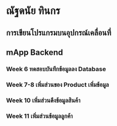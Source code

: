 # ณัฐดนัย ทินกร
## การเขียนโปรแกรมบนอุปกรณ์เคลื่อนที่
## mApp Backend

### Week 6 ทดสอบบันทึกข้อมูลลง Database
### Week 7-8 เพิ่มส่วนของ Product เพิ่มข้อมูล
### Week 10 เพิ่มส่วนดึงข้อมูลสินค้า
### Week 11 เพิ่มส่วนข้อมูลลูกค้า
